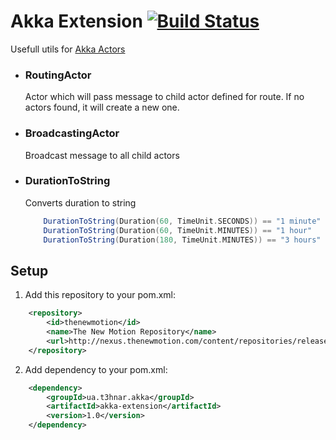 # Akka Extension [![Build Status](https://secure.travis-ci.org/t3hnar/akka-extension.png)](http://travis-ci.org/t3hnar/akka-extension)

Usefull utils for [Akka Actors](http://akka.io)

* ### RoutingActor

    Actor which will pass message to child actor defined for route. If no actors found, it will create a new one.

* ### BroadcastingActor

    Broadcast message to all child actors

* ### DurationToString

    Converts duration to string

    ```scala
        DurationToString(Duration(60, TimeUnit.SECONDS)) == "1 minute"
        DurationToString(Duration(60, TimeUnit.MINUTES)) == "1 hour"
        DurationToString(Duration(180, TimeUnit.MINUTES)) == "3 hours"
    ```

## Setup

1. Add this repository to your pom.xml:
```xml
    <repository>
        <id>thenewmotion</id>
        <name>The New Motion Repository</name>
        <url>http://nexus.thenewmotion.com/content/repositories/releases-public</url>
    </repository>
```

2. Add dependency to your pom.xml:
```xml
    <dependency>
        <groupId>ua.t3hnar.akka</groupId>
        <artifactId>akka-extension</artifactId>
        <version>1.0</version>
    </dependency>
```